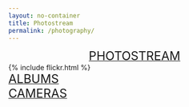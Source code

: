 ```yaml
---
layout: no-container
title: Photostream
permalink: /photography/
---
```


<div id="Photos">
  <div style="text-align: center;">
    <a class="button" href="https://www.flickr.com/photos/133775011@N07/" target="_blank">
      <font size="5"> PHOTOSTREAM </font>
    </a>
  </div>
</div>

<div class="photo">
  {% include flickr.html %}
</div>

<div class="thing-category">
  <div class="category-slot">
    <a class="button" href="https://www.flickr.com/photos/133775011@N07/albums" target="_blank"> <font size="5"> ALBUMS </font> </a>
  </div>
  <div class="category-slot">
    <a class="button" href="{{site.url}}/cameras"> <font size="5"> CAMERAS </font> </a>
  </div>
</div>
